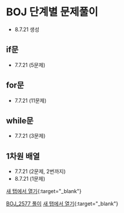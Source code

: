# BOJ 단계별 문제풀이
* 8.7.21 생성

## if문
* 7.7.21 (5문제)

## for문
* 7.7.21 (11문제)

## while문
* 7.7.21 (3문제)

## 1차원 배열
* 7.7.21 (2문제, 2번까지)
* 8.7.21 (1문제)


[새 탭에서 열기](https://www.google.com/){:target="_blank"}

[BOJ_2577 풀이](https://velog.io/@ljc8721/BOJ)
[새 탭에서 열기](https://www.google.com/){:target="_blank"}
